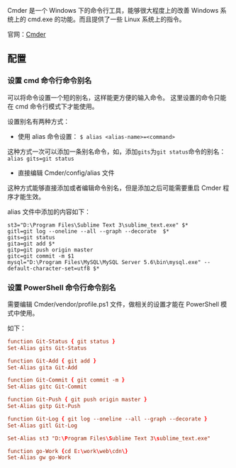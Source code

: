
Cmder 是一个 Windows 下的命令行工具，能够很大程度上的改善 Windows 系统上的 cmd.exe 的功能。而且提供了一些 Linux 系统上的指令。

官网：[Cmder](http://cmder.net/)


## 配置
### 设置 cmd 命令行命令别名
可以将命令设置一个短的别名，这样能更方便的输入命令。
这里设置的命令只能在 cmd 命令行模式下才能使用。

设置别名有两种方式：

- 使用 alias 命令设置：
	`$ alias <alias-name>=<command>`

这种方式一次可以添加一条别名命令，如，添加`gits`为`git status`命令的别名：
	`alias gits=git status`

- 直接编辑 Cmder/config/alias 文件

这种方式能够直接添加或者编辑命令别名，但是添加之后可能需要重启 Cmder 程序才能生效。

alias 文件中添加的内容如下：

```
st3="D:\Program Files\Sublime Text 3\sublime_text.exe" $*
gitl=git log --oneline --all --graph --decorate  $*
gits=git status  
gita=git add $*
gitp=git push origin master
gitc=git commit -m $1
mysql="D:\Program Files\MySQL\MySQL Server 5.6\bin\mysql.exe" --default-character-set=utf8 $*
```

### 设置 PowerShell 命令行命令别名
需要编辑 Cmder/vendor/profile.ps1 文件，做相关的设置才能在 PowerShell 模式中使用。

如下：

```conf
function Git-Status { git status } 
Set-Alias gits Git-Status

function Git-Add { git add }
Set-Alias gita Git-Add

function Git-Commit { git commit -m }
Set-Alias gitc Git-Commit

function Git-Push { git push origin master }
Set-Alias gitp Git-Push

function Git-Log { git log --oneline --all --graph --decorate }
Set-Alias gitl Git-Log

Set-Alias st3 "D:\Program Files\Sublime Text 3\sublime_text.exe"

function go-Work {cd E:\work\web\cdn\}
Set-Alias gw go-Work
```



